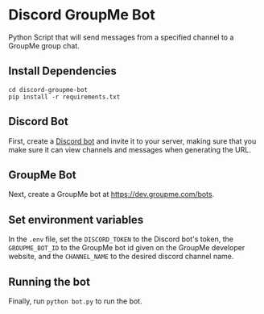 # Discord GroupMe Bot

Python Script that will send messages from a specified channel to a GroupMe group chat.

## Install Dependencies

```
cd discord-groupme-bot
pip install -r requirements.txt
```

## Discord Bot

First, create a [Discord bot](https://discord.com/developers/applications) and invite it to your server, making sure that you make sure it can view channels and messages when generating the URL.

## GroupMe Bot

Next, create a GroupMe bot at https://dev.groupme.com/bots.

## Set environment variables

In the `.env` file, set the `DISCORD_TOKEN` to the Discord bot's token, the `GROUPME_BOT_ID` to the GroupMe bot id given on the GroupMe developer website, and the `CHANNEL_NAME` to the desired discord channel name.

## Running the bot
Finally, run `python bot.py` to run the bot.
